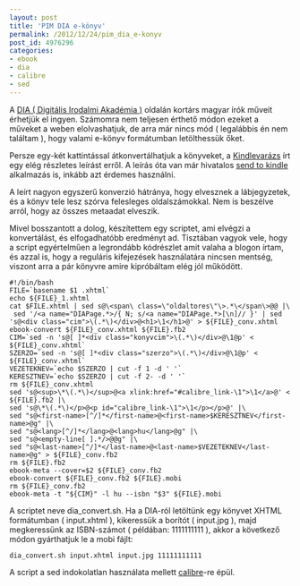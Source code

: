 ```yaml
---
layout: post
title: 'PIM DIA e-könyv'
permalink: /2012/12/24/pim_dia_e-konyv
post_id: 4976296
categories: 
- ebook
- dia
- calibre
- sed
---
```


A 
[DIA ( Digitális Irodalmi Akadémia )](http://www.pim.hu/dia) oldalán kortárs magyar írók műveit érhetjük el ingyen. Számomra nem teljesen érthető módon ezeket a műveket a weben elolvashatjuk, de arra már nincs mód ( legalábbis én nem találtam ), hogy valami e-könyv formátumban letölthessük őket.

Persze egy-két kattintással átkonvertálhatjuk a könyveket, a 
[Kindlevarázs](http://www.kindlevarazs.hu/kortarsak-a-konyvespolcra-dia-a-kindle-n/) írt egy elég részletes leírást erről. A leírás óta van már hivatalos 
[send to kindle](http://www.amazon.com/gp/sendtokindle) alkalmazás is, inkább azt érdemes használni.

A leírt nagyon egyszerű konverzió hátránya, hogy elvesznek a lábjegyzetek, és a könyv tele lesz szórva felesleges oldalszámokkal. Nem is beszélve arról, hogy az összes metaadat elveszik.

Mivel bosszantott a dolog, készítettem egy scriptet, ami elvégzi a konvertálást, és elfogadhatóbb eredményt ad. Tisztában vagyok vele, hogy a script egyértelműen a legrondább kódrészlet amit valaha a blogon írtam, és azzal is, hogy a reguláris kifejezések használatára nincsen mentség, viszont arra a pár könyvre amire kipróbáltam elég jól működött.

```
#!/bin/bash
FILE=`basename $1 .xhtml`
echo ${FILE}_1.xhtml
cat $FILE.xhtml | sed s@\<span\ class=\"oldaltores\"\>.*\</span\>@@ |\
 sed '/<a name="DIAPage.*>/{ N; s/<a name="DIAPage.*>[\n]// }' | sed 's@<div class="cim">\(.*\)</div>@<h1>\1</h1>@' > ${FILE}_conv.xhtml
ebook-convert ${FILE}_conv.xhtml ${FILE}.fb2
CIM=`sed -n 's@[ ]*<div class="konyvcim">\(.*\)</div>@\1@p' < ${FILE}_conv.xhtml`
SZERZO=`sed -n 's@[ ]*<div class="szerzo">\(.*\)</div>@\1@p' < ${FILE}_conv.xhtml`
VEZETEKNEV=`echo $SZERZO | cut -f 1 -d ' '`
KERESZTNEV=`echo $SZERZO | cut -f 2- -d ' '`
rm ${FILE}_conv.xhtml
sed 's@<sup>\*\(.*\)</sup>@<a xlink:href="#calibre_link-\1">\1</a>@' < ${FILE}.fb2 |\
sed 's@\*\(.*\)</p>@<p id="calibre_link-\1">\1</p></p>@' |\
sed "s@<first-name>[^/]*</first-name>@<first-name>$KERESZTNEV</first-name>@g" |\
sed "s@<lang>[^/]*</lang>@<lang>hu</lang>@g" |\
sed "s@<empty-line[ ].*/>@@g" |\
sed "s@<last-name>[^/]*</last-name>@<last-name>$VEZETEKNEV</last-name>@g" > ${FILE}_conv.fb2
rm ${FILE}.fb2
ebook-meta --cover=$2 ${FILE}_conv.fb2
ebook-convert ${FILE}_conv.fb2 ${FILE}.mobi
rm ${FILE}_conv.fb2
ebook-meta -t "${CIM}" -l hu --isbn "$3" ${FILE}.mobi
```

A scriptet neve dia_convert.sh. Ha a DIA-ról letöltünk egy könyvet XHTML formátumban ( input.xhtml ), kikeressük a borítót ( input.jpg ), majd megkeressünk az ISBN-számot ( példában: 1111111111 ), akkor a következő módon gyárthatjuk le a mobi fájlt:

```
dia_convert.sh input.xhtml input.jpg 11111111111
```

A script a sed indokolatlan használata mellett 
[calibre](http://calibre-ebook.com/)-re épül.